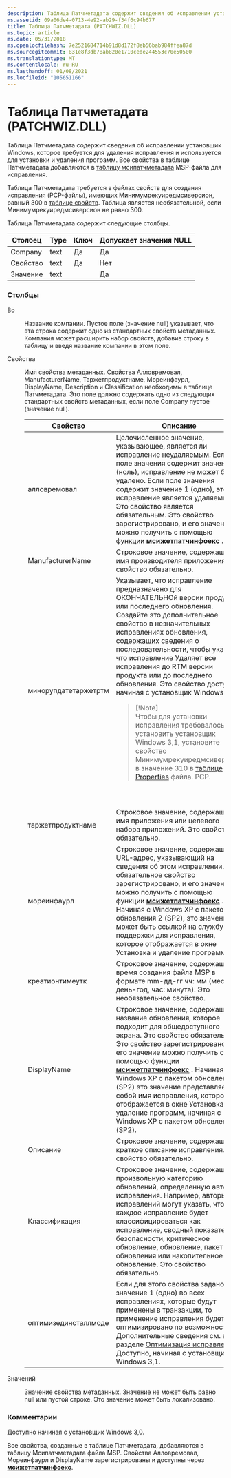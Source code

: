 ```yaml
---
description: Таблица Патчметадата содержит сведения об исправлении установщик Windows, которое требуется для удаления исправления и используется для установки и удаления программ.
ms.assetid: 09a06de4-0713-4e92-ab29-f34f6c94b677
title: Таблица Патчметадата (PATCHWIZ.DLL)
ms.topic: article
ms.date: 05/31/2018
ms.openlocfilehash: 7e2521684714b91d8d172f8eb56bab984ffea87d
ms.sourcegitcommit: 831e8f3db78ab820e1710cede244553c70e50500
ms.translationtype: MT
ms.contentlocale: ru-RU
ms.lasthandoff: 01/08/2021
ms.locfileid: "105651166"
---
```

# <a name="patchmetadata-table-patchwizdll"></a>Таблица Патчметадата (PATCHWIZ.DLL)

Таблица Патчметадата содержит сведения об исправлении установщик Windows, которое требуется для удаления исправления и используется для установки и удаления программ. Все свойства в таблице Патчметадата добавляются в [таблицу мсипатчметадата](msipatchmetadata-table.md) MSP-файла для исправления.

Таблица Патчметадата требуется в файлах свойств для создания исправления (PCP-файлы), имеющих Минимумрекуиредмсиверсион, равный 300 в [таблице свойств](properties-table-patchwiz-dll-.md). Таблица является необязательной, если Минимумрекуиредмсиверсион не равно 300.

Таблица Патчметадата содержит следующие столбцы.



| Столбец   | Type | Ключ | Допускает значения NULL |
|----------|------|-----|----------|
| Company  | text | Да   | Да        |
| Свойство | text | Да   | Нет        |
| Значение    | text |     | Да        |



 

### <a name="columns"></a>Столбцы

<dl> <dt>

<span id="Company"></span><span id="company"></span><span id="COMPANY"></span>Во
</dt> <dd>

Название компании. Пустое поле (значение null) указывает, что эта строка содержит одно из стандартных свойств метаданных. Компания может расширить набор свойств, добавив строку в таблицу и введя название компании в этом поле.

</dd> <dt>

<span id="Property"></span><span id="property"></span><span id="PROPERTY"></span>Свойства
</dt> <dd>

Имя свойства метаданных. Свойства Алловремовал, ManufacturerName, Таржетпродуктнаме, Мореинфаурл, DisplayName, Description и Classification необходимы в таблице Патчметадата. Это поле должно содержать одно из следующих стандартных свойств метаданных, если поле Company пустое (значение null).



<table>
<colgroup>
<col style="width: 50%" />
<col style="width: 50%" />
</colgroup>
<thead>
<tr class="header">
<th>Свойство</th>
<th>Описание</th>
</tr>
</thead>
<tbody>
<tr class="odd">
<td>алловремовал</td>
<td>Целочисленное значение, указывающее, является ли исправление <a href="uninstallable-patches.md">неудаляемым</a>. Если поле значения содержит значение 0 (ноль), исправление не может быть удалено. Если поле значения содержит значение 1 (одно), это исправление является удаляемым. Это свойство является обязательным. Это свойство зарегистрировано, и его значение можно получить с помощью функции <a href="/windows/desktop/api/Msi/nf-msi-msigetpatchinfoexa"><strong>мсижетпатчинфоекс</strong></a> .<br/></td>
</tr>
<tr class="even">
<td>ManufacturerName</td>
<td>Строковое значение, содержащее имя производителя приложения. Это свойство обязательно.</td>
</tr>
<tr class="odd">
<td>минорупдатетаржетртм</td>
<td>Указывает, что исправление предназначено для ОКОНЧАТЕЛЬНОй версии продукта или последнего обновления. Создайте это дополнительное свойство в незначительных исправлениях обновления, содержащих сведения о последовательности, чтобы указать, что исправление Удаляет все исправления до RTM версии продукта или до последнего обновления. Это свойство доступно, начиная с установщик Windows 3,1.
<blockquote>
[!Note]<br />
Чтобы для установки исправления требовалось установить установщик Windows 3,1, установите свойство Минимумрекуиредмсиверсион в значение 310 в <a href="properties-table-patchwiz-dll-.md">таблице Properties</a> файла. PCP.
</blockquote>
<br/> <br/></td>
</tr>
<tr class="even">
<td>таржетпродуктнаме</td>
<td>Строковое значение, содержащее имя приложения или целевого набора приложений. Это свойство обязательно.</td>
</tr>
<tr class="odd">
<td>мореинфаурл</td>
<td>Строковое значение, содержащее URL-адрес, указывающий на сведения об этом исправлении. Это обязательное свойство зарегистрировано, и его значение можно получить с помощью функции <a href="/windows/desktop/api/Msi/nf-msi-msigetpatchinfoexa"><strong>мсижетпатчинфоекс</strong></a> . Начиная с Windows XP с пакетом обновления 2 (SP2), это значение может быть ссылкой на службу поддержки для исправления, которое отображается в окне Установка и удаление программ.<br/></td>
</tr>
<tr class="even">
<td>креатионтимеутк</td>
<td>Строковое значение, содержащее время создания файла MSP в формате mm-дд-гг чч: мм (месяц-день-год, час: минута). Это необязательное свойство.</td>
</tr>
<tr class="odd">
<td>DisplayName</td>
<td>Строковое значение, содержащее название обновления, которое подходит для общедоступного экрана. Это свойство обязательно. Это свойство зарегистрировано, и его значение можно получить с помощью функции <a href="/windows/desktop/api/Msi/nf-msi-msigetpatchinfoexa"><strong>мсижетпатчинфоекс</strong></a> . Начиная с Windows XP с пакетом обновления 2 (SP2) это значение представляет собой имя исправления, которое отображается в окне Установка и удаление программ, начиная с Windows XP с пакетом обновления 2 (SP2).<br/></td>
</tr>
<tr class="even">
<td>Описание</td>
<td>Строковое значение, содержащее краткое описание исправления. Это свойство обязательно.</td>
</tr>
<tr class="odd">
<td>Классификация</td>
<td>Строковое значение, содержащее произвольную категорию обновлений, определенную автором исправления. Например, авторы исправлений могут указать, что каждое исправление будет классифицироваться как исправление, сводный показатель безопасности, критическое обновление, обновление, пакет обновления или накопительное обновление. Это свойство обязательно.</td>
</tr>
<tr class="even">
<td>оптимизединсталлмоде</td>
<td>Если для этого свойства задано значение 1 (одно) во всех исправлениях, которые будут применены в транзакции, то применение исправления будет оптимизировано по возможности. Дополнительные сведения см. в разделе <a href="patch-optimization.md">Оптимизация исправлений</a>. Доступно, начиная с установщик Windows 3,1.</td>
</tr>
</tbody>
</table>



 

</dd> <dt>

<span id="Value"></span><span id="value"></span><span id="VALUE"></span>Значений
</dt> <dd>

Значение свойства метаданных. Значение не может быть равно null или пустой строке. Это значение может быть локализовано.

</dd> </dl>

### <a name="remarks"></a>Комментарии

Доступно начиная с установщик Windows 3,0.

Все свойства, созданные в таблице Патчметадата, добавляются в таблицу Мсипатчметадата файла MSP. Свойства Алловремовал, Мореинфаурл и DisplayName зарегистрированы и доступны через [**мсижетпатчинфоекс**](/windows/desktop/api/Msi/nf-msi-msigetpatchinfoexa).

 

 




